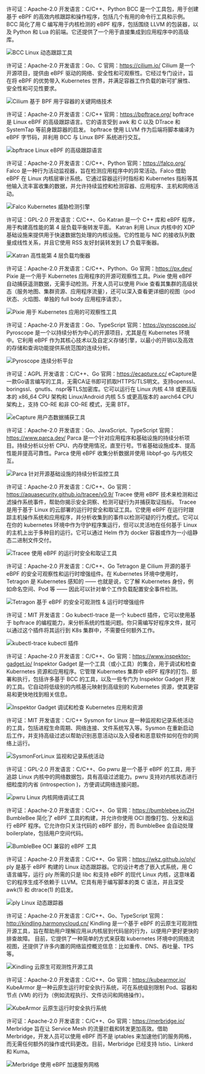 许可证：Apache-2.0 开发语言：C/C++、Python BCC 是一个工具包，用于创建基于 eBPF 的高效内核跟踪和操作程序，包括几个有用的命令行工具和示例。 BCC 简化了用 C 编写用于内核检测的 eBPF 程序，包括围绕 LLVM 的包装器，以及 Python 和 Lua 的前端。它还提供了一个用于直接集成到应用程序中的高级库。

![BCC Linux 动态跟踪工具](https://static.oschina.net/uploads/logo/bcc_wHVKI.png)

许可证：Apache-2.0 开发语言：Go、C 官网：https://cilium.io/ Cilium 是一个开源项目，提供由 eBPF 驱动的网络、安全性和可观察性。它经过专门设计，旨在将 eBPF 的优势带入 Kubernetes 世界，并满足容器工作负载的新可扩展性、安全性和可见性要求。

![Cilium 基于 BPF 用于容器的关键网络技术](https://static.oschina.net/uploads/logo/cilium_2pXcM.png)

许可证：Apache-2.0 开发语言：C/C++ 官网：https://bpftrace.org/ bpftrace 是 Linux eBPF 的高级跟踪语言。它的语言受到 awk 和 C 以及 DTrace 和 SystemTap 等前身跟踪器的启发。 bpftrace 使用 LLVM 作为后端将脚本编译为 eBPF 字节码，并利用 BCC 与 Linux BPF 系统进行交互。

![bpftrace Linux eBPF 的高级跟踪语言](https://static.oschina.net/uploads/logo/bpftrace_GtGJl.png)

许可证：Apache-2.0 开发语言：C/C++、Python 官网：https://falco.org/ Falco 是一种行为活动监视器，旨在检测应用程序中的异常活动。Falco 借助 eBPF 在 Linux 内核层审计系统。它通过容器运行时指标和 Kubernetes 指标等其他输入流丰富收集的数据，并允许持续监控和检测容器、应用程序、主机和网络活动。

![Falco Kubernetes 威胁检测引擎](https://static.oschina.net/uploads/logo/falco_nQ9kD.png)

许可证：GPL-2.0 开发语言：C/C++、Go Katran 是一个 C++ 库和 eBPF 程序，用于构建高性能的第 4 层负载平衡转发平面。 Katran 利用 Linux 内核中的 XDP 基础设施来提供用于快速数据包处理的内核设施。它的性能与 NIC 的接收队列数量成线性关系，并且它使用 RSS 友好封装转发到 L7 负载平衡器。

![Katran 高性能第 4 层负载均衡器](https://static.oschina.net/uploads/logo/katran_kNpsh.png)

许可证：Apache-2.0 开发语言：C/C++、Python、Go 官网：https://px.dev/ Pixie 是一个用于 Kubernetes 应用程序的开源可观察性工具。Pixie 使用 eBPF 自动捕获遥测数据，无需手动检测。开发人员可以使用 Pixie 查看其集群的高级状态（服务地图、集群资源、应用程序流量），还可以深入查看更详细的视图（pod 状态、火焰图、单独的 full body 应用程序请求）。

![Pixie 用于 Kubernetes 应用的可观察性工具](https://static.oschina.net/uploads/logo/pixie_N5xIc.png)

许可证：Apache-2.0 开发语言：Go、TypeScript 官网：https://pyroscope.io/ Pyroscope 是一个以持续分析为中心的开源项目，尤其是在 Kubernetes 环境中。它利用 eBPF 作为其核心技术以及自定义存储引擎，以最小的开销以及高效的存储和查询功能提供系统范围的连续分析。

![Pyroscope 连续分析平台](https://static.oschina.net/uploads/logo/pyroscope_0PRzw.png)

许可证：AGPL 开发语言：C/C++、Go 官网：https://ecapture.cc/ eCapture是一款Go语言编写的工具，无需CA证书即可抓取HTTPS/TLS明文。支持openssl、boringssl、gnutls、nspr等TLS加密库。它可以运行在 Linux 内核 4.18 或更高版本的 x86\_64 CPU 架构和 Linux/Android 内核 5.5 或更高版本的 aarch64 CPU 架构上，支持 CO-RE 和非 CO-RE 模式，无需 BTF。

![eCapture 用户态数据捕获工具](https://static.oschina.net/uploads/logo/ecapture_bEfFi.png)

许可证：Apache-2.0 开发语言：Go、JavaScript、TypeScript 官网：https://www.parca.dev/ Parca 是一个针对应用程序和基础设施的持续分析项目。持续分析以分析 CPU、内存使用情况，直至行号。节省基础设施成本、提高性能并提高可靠性。Parca 使用 eBPF 收集分析数据并使用 libbpf-go 与内核交互。

![Parca 针对开源基础设施的持续分析监控工具](https://static.oschina.net/uploads/logo/parca_XqfXJ.png)

许可证：Apache-2.0 开发语言：C/C++、Go 官网：https://aquasecurity.github.io/tracee/v0.9/ Tracee 使用 eBPF 技术来检测和过滤操作系统事件，帮助你揭示安全洞察、检测可疑行为并捕获取证指标。 Tracee 是用于基于 Linux 的云部署的运行时安全和取证工具。它使用 eBPF 在运行时跟踪主机操作系统和应用程序，并分析收集到的事件以检测可疑的行为模式。它可以在你的 kubernetes 环境中作为守护程序集运行，但可以灵活地在任何基于 Linux 的主机上出于多种目的运行。它可以通过 Helm 作为 docker 容器或作为一小组静态二进制文件交付。

![Tracee 使用 eBPF 的运行时安全和取证工具](https://static.oschina.net/uploads/logo/tracee_XX8x3.png)

许可证：Apache-2.0 开发语言：C/C++、Go Tetragon 是 Cilium 开源的基于 eBPF 的安全可观察性和运行时增强组件。在 Kubernetes 环境中使用时，Tetragon 是 Kubernetes 感知的 —— 也就是说，它了解 Kubernetes 身份，例如命名空间、Pod 等 —— 因此可以针对单个工作负载配置安全事件检测。

![Tetragon 基于 eBPF 的安全可观测性 & 运行时增强组件](https://static.oschina.net/uploads/logo/tetragon_kcI5c.png)

许可证：MIT 开发语言：Go kubectl-trace 是一个 kubectl 插件，它可以使用基于 bpftrace 的编程能力，来分析系统的性能问题。你只需编写好程序文件，就可以通过这个插件将其运行到 K8s 集群中，不需要任何额外工作。

![kubectl-trace kubectl 插件](https://static.oschina.net/uploads/logo/kubectl-trace_w0d5k.png)

许可证：Apache-2.0 开发语言：C/C++、Go 官网：https://www.inspektor-gadget.io/ Inspektor Gadget 是一个工具（或小工具）的集合，用于调试和检查 Kubernetes 资源和应用程序。它管理 Kubernetes 集群中 eBPF 程序的打包、部署和执行，包括许多基于 BCC 的工具，以及一些专门为 Inspektor Gadget 开发的工具。它自动将低级别的内核基元映射到高级别的 Kubernetes 资源，使其更容易和更快地找到相关信息。

![Inspektor Gadget 调试和检查 Kubernetes 应用和资源](https://static.oschina.net/uploads/logo/inspektor-gadget_kymWp.png)

许可证：MIT 开发语言：C/C++ Sysmon for Linux 是一种监视和记录系统活动的工具，包括进程生命周期、网络连接、文件系统写入等。Sysmon 在重新启动后工作，并支持高级过滤以帮助识别恶意活动以及入侵者和恶意软件如何在你的网络上运行。

![SysmonForLinux 监视和记录系统活动](https://static.oschina.net/uploads/logo/sysmonforlinux_7WRcI.png)

许可证：GPL-2.0 开发语言：C/C++、Go pwru 是一个基于 eBPF 的工具，用于追踪 Linux 内核中的网络数据包，具有高级过滤能力。pwru 支持对内核状态进行细粒度的内省 (introspection )，方便调试网络连接问题。

![pwru Linux 内核网络调试工具](https://static.oschina.net/uploads/logo/pwru_56VVZ.png)

许可证：Apache-2.0 开发语言：C/C++、Go 官网：https://bumblebee.io/ZH BumbleBee 简化了 eBPF 工具的构建，并允许你使用 OCI 图像打包、分发和运行 eBPF 程序。它允许你只关注代码的 eBPF 部分，而 BumbleBee 会自动处理 boilerplate，包括用户空间代码。

![BumbleBee OCI 兼容的 eBPF 工具](https://static.oschina.net/uploads/logo/bumblebee_fnXzo.png)

许可证：Apache-2.0 开发语言：C/C++、Go 官网：https://wkz.github.io/ply/ ply 是基于 eBPF 构建的 Linux 动态跟踪器。它的设计考虑了嵌入式系统，用 C 语言编写，运行 ply 所需的只是 libc 和支持 eBPF 的现代 Linux 内核，这意味着它的程序生成不依赖于 LLVM。它具有用于编写脚本的类 C 语法，并且深受 awk(1) 和 dtrace(1) 的启发。

![ply Linux 动态跟踪器](https://static.oschina.net/uploads/logo/ply_aQXPK.png)

许可证：Apache-2.0 开发语言：C/C++、Go、TypeScript 官网：http://kindling.harmonycloud.cn/ Kindling 是一个基于 eBPF 的云原生可观测性开源工具，旨在帮助用户理解应用从内核层到代码层的行为，以便用户更好更快的排查故障。 目前，它提供了一种简单的方式来获取 kubernetes 环境中的网络流视图，还提供了许多内置的网络监控概览信息：比如重传、DNS、吞吐量、TPS 等。

![Kindling 云原生可观测性开源工具](https://static.oschina.net/uploads/logo/kindling_4gbc5.png)

许可证：Apache-2.0 开发语言：C/C++、Go 官网：https://kubearmor.io/ KubeArmor 是一种云原生运行时安全执行系统，可在系统级别限制 Pod、容器和节点 (VM) 的行为（例如流程执行、文件访问和网络操作）。

![KubeArmor 云原生运行时安全执行系统](https://static.oschina.net/uploads/logo/kubearmor_g56rm.png)

许可证：Apache-2.0 开发语言：C/C++、Go 官网：https://merbridge.io/ Merbridge 旨在让 Service Mesh 的流量拦截和转发更加高效。借助 Merbridge，开发人员可以使用 eBPF 而不是 iptables 来加速他们的服务网格，而无需任何额外的操作或代码更改。目前，Merbridge 已经支持 Istio、Linkerd 和 Kuma。

![Merbridge 使用 eBPF 加速服务网格](https://static.oschina.net/uploads/logo/merbridge_2IQTu.png)